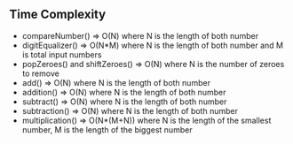 ## Time Complexity

- compareNumber() => O(N) where N is the length of both number
- digitEqualizer() => O(N\*M) where N is the length of both number and M is total input numbers
- popZeroes() and shiftZeroes() => O(N) where N is the number of zeroes to remove
- add() => O(N) where N is the length of both number
- addition() => O(N) where N is the length of both number
- subtract() => O(N) where N is the length of both number
- subtraction() => O(N) where N is the length of both number
- multiplication() => O(N\*(M+N)) where N is the length of the smallest number, M is the length of the biggest number
